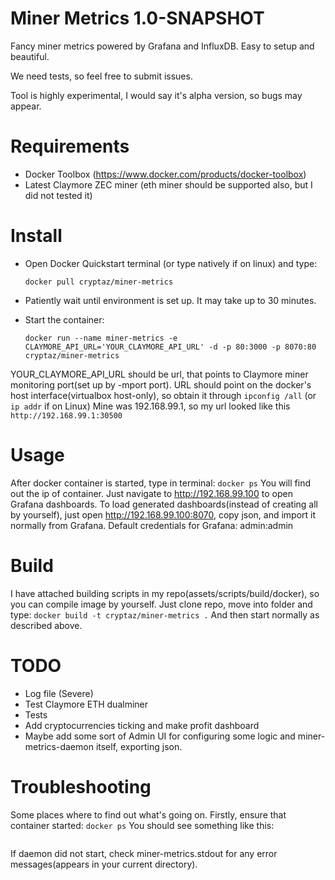 # Miner Metrics 1.0-SNAPSHOT

Fancy miner metrics powered by Grafana and InfluxDB. Easy to setup and beautiful.

We need tests, so feel free to submit issues.

Tool is highly experimental, I would say it's alpha version, so bugs may appear.

# Requirements
* Docker Toolbox (https://www.docker.com/products/docker-toolbox)
* Latest Claymore ZEC miner (eth miner should be supported also, but I did not tested it)

# Install
* Open Docker Quickstart terminal (or type natively if on linux) and type:

    ```
    docker pull cryptaz/miner-metrics
    ```
* Patiently wait until environment is set up. It may take up to 30 minutes.
* Start the container:

    ```
    docker run --name miner-metrics -e CLAYMORE_API_URL='YOUR_CLAYMORE_API_URL' -d -p 80:3000 -p 8070:80 cryptaz/miner-metrics
    ```

YOUR_CLAYMORE_API_URL should be url, that points to Claymore miner monitoring port(set up by -mport port).
URL should point on the docker's host interface(virtualbox host-only), so obtain it through ```ipconfig /all``` (or ```ip addr``` if on Linux)
Mine was 192.168.99.1, so my url looked like this ```http://192.168.99.1:30500```


# Usage
After docker container is started, type in terminal:
    ```
    docker ps
    ```
You will find out the ip of container. Just navigate to http://192.168.99.100 to open Grafana dashboards.
To load generated dashboards(instead of creating all by yourself), just open http://192.168.99.100:8070, copy json, and import it normally from Grafana.
Default credentials for Grafana: admin:admin

# Build
I have attached building scripts in my repo(assets/scripts/build/docker), so you can compile image by yourself.
Just clone repo, move into folder and type:
    ```
    docker build -t cryptaz/miner-metrics .
    ```
And then start normally as described above.

# TODO
* Log file (Severe)
* Test Claymore ETH dualminer
* Tests
* Add cryptocurrencies ticking and make profit dashboard
* Maybe add some sort of Admin UI for configuring some logic and miner-metrics-daemon itself, exporting json.


# Troubleshooting
Some places where to find out what's going on.
Firstly, ensure that container started:
    ```
    docker ps
    ```
You should see something like this:
```
```

If daemon did not start, check miner-metrics.stdout for any error messages(appears in your current directory).